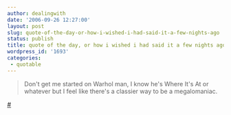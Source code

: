 ```yaml
---
author: dealingwith
date: '2006-09-26 12:27:00'
layout: post
slug: quote-of-the-day-or-how-i-wished-i-had-said-it-a-few-nights-ago
status: publish
title: quote of the day, or how i wished i had said it a few nights ago
wordpress_id: '1693'
categories:
 - quotable
---
```


> Don't get me started on Warhol man, I know he's Where It's At or whatever
but I feel like there's a classier way to be a megalomaniac.

[#][1]

   [1]: http://cluck1000.livejournal.com/103854.html


